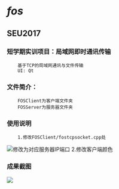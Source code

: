# *fos*
##  SEU2017
###  短学期实训项目：局域网即时通讯传输
		基于TCP的局域网通讯与文件传输
		UI: Qt

###	 文件简介：
		FOSClient为客户端文件夹
		FOSServer为服务器文件夹
###	 使用说明
		1.修改FOSClient/fostcpsocket.cpp处
![修改为对应服务器IP端口](http://39.105.38.48/images/2019/03/09/client_ip_port.png "修改这两处")
		2.修改客户端颜色
	
###	 成果截图
![](http://39.105.38.48/images/2019/03/09/8690SQODRSODIYJ.png)

		